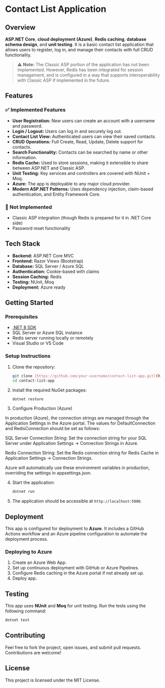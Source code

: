 
# Contact List Application

## Overview

**ASP.NET Core**, **cloud deployment (Azure)**, **Redis caching**, **database schema design**, and **unit testing**. It is a basic contact list application that allows users to register, log in, and manage their contacts with full CRUD functionality.

> ⚠️ **Note:** The Classic ASP portion of the application has not been implemented. However, Redis has been integrated for session management, and is configured in a way that supports interoperability with Classic ASP if implemented in the future.

## Features

### ✅ Implemented Features

- **User Registration:** New users can create an account with a username and password.
- **Login / Logout:** Users can log in and securely log out.
- **Contact List View:** Authenticated users can view their saved contacts.
- **CRUD Operations:** Full Create, Read, Update, Delete support for contacts.
- **Search Functionality:** Contacts can be searched by name or other information.
- **Redis Cache:** Used to store sessions, making it extensible to share between ASP.NET and Classic ASP.
- **Unit Testing:** Key services and controllers are covered with NUnit + Moq.
- **Azure:** The app is deployable to any major cloud provider.
- **Modern ASP.NET Patterns:** Uses dependency injection, claim-based authentication, and Entity Framework Core.

### 🚫 Not Implemented

- Classic ASP integration (though Redis is prepared for it in .NET Core side)
- Password reset functionality

## Tech Stack

- **Backend:** ASP.NET Core MVC
- **Frontend:** Razor Views (Bootstrap)
- **Database:** SQL Server / Azure SQL
- **Authentication:** Cookie-based with claims
- **Session Caching:** Redis
- **Testing:** NUnit, Moq
- **Deployment:** Azure ready

## Getting Started

### Prerequisites

- [.NET 8 SDK](https://dotnet.microsoft.com/download/dotnet)
- SQL Server or Azure SQL instance
- Redis server running locally or remotely
- Visual Studio or VS Code

### Setup Instructions

1. Clone the repository:
   ```bash
   git clone [https://github.com/your-username/contact-list-app.git](https://github.com/tsigdel/ContactList)
   cd contact-list-app
   ```

2. Install the required NuGet packages:
   ```bash
   dotnet restore
   ```

3. Configure Production (Azure)

In production (Azure), the connection strings are managed through the Application Settings in the Azure portal. The values for DefaultConnection and RedisConnection should be set as follows:

SQL Server Connection String: Set the connection string for your SQL Server under Application Settings -> Connection Strings in Azure.

Redis Connection String: Set the Redis connection string for Redis Cache in Application Settings -> Connection Strings.

Azure will automatically use these environment variables in production, overriding the settings in appsettings.json.

4. Start the application:
   ```bash
   dotnet run
   ```

5. The application should be accessible at `http://localhost:5000`.

## Deployment

This app is configured for deployment to **Azure**. It includes a GitHub Actions workflow and an Azure pipeline configuration to automate the deployment process.

### Deploying to Azure

1. Create an Azure Web App.
2. Set up continuous deployment with GitHub or Azure Pipelines.
3. Configure Redis caching in the Azure portal if not already set up.
4. Deploy app.

## Testing

This app uses **NUnit** and **Moq** for unit testing. Run the tests using the following command:

```bash
dotnet test
```

## Contributing

Feel free to fork the project, open issues, and submit pull requests. Contributions are welcome!

## License

This project is licensed under the MIT License.
